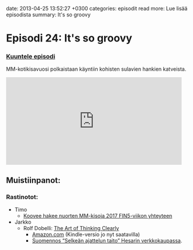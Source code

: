 date: 2013-04-25 13:52:27 +0300
categories: episodit
read more: Lue lis&auml;&auml; episodista
summary: It's so groovy

# Episodi 24: It's so groovy

### [Kuuntele episodi](http://traffic.libsyn.com/raskaasti/episodi-24-mono.output.mp3)

MM-kotikisavuosi polkaistaan k&auml;yntiin kohisten sulavien hankien katveista.

<iframe style="border: none" src="http://html5-player.libsyn.com/embed/episode/id/2300606/height/240/width/480/theme/legacy/direction/no/autoplay/no/autonext/no/thumbnail/yes/preload/no/no_addthis/no/" height="240" width="480" scrolling="no"></iframe>

## Muistiinpanot:

### Rastinotot:

* Timo
  * [Koovee hakee nuorten MM-kisoja 2017 FIN5-viikon yhteyteen](http://www.ssl.fi/ssl/sslwww.nsf/sp?open&cid=Media&screen=newsscreen&newsid=content40D5F5)
* Jarkko
  * Rolf Dobelli: [The Art of Thinking Clearly](http://www.theartofthinkingclearly.com/?lang=en)
    * [Amazon.com](http://www.amazon.com/dp/0062219685/?tag=jlainenet-20) (Kindle-versio jo nyt saatavilla)
    * [Suomennos “Selkeän ajattelun taito” Hesarin verkkokaupassa](http://www.eshop.fi/hskauppa/shop/tuoteryhmat/hs_kirjat/prod__10033_Selkeän%20ajattelun%20taito).